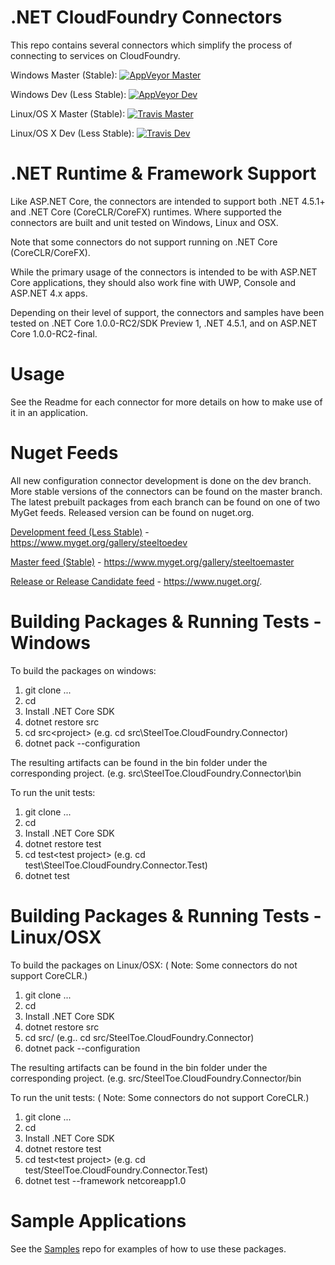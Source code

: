 # .NET CloudFoundry Connectors

This repo contains several connectors which simplify the process of connecting to services on CloudFoundry.  

Windows Master (Stable):  [![AppVeyor Master](https://ci.appveyor.com/api/projects/status/27c2hd0460aac1cs/branch/master?svg=true)](https://ci.appveyor.com/project/steeltoe/Configuration)

Windows Dev (Less Stable):  [![AppVeyor Dev](https://ci.appveyor.com/api/projects/status/27c2hd0460aac1cs/branch/dev?svg=true)](https://ci.appveyor.com/project/steeltoe/Configuration)

Linux/OS X Master (Stable): [![Travis Master](https://travis-ci.org/SteelToeOSS/Configuration.svg?branch=master)](https://travis-ci.org/SteelToeOSS/Configuration)

Linux/OS X Dev (Less Stable): [![Travis Dev](https://travis-ci.org/SteelToeOSS/Configuration.svg?branch=dev)](https://travis-ci.org/SteelToeOSS/Configuration)

# .NET Runtime & Framework Support
Like ASP.NET Core, the connectors are intended to support both .NET 4.5.1+ and .NET Core (CoreCLR/CoreFX) runtimes.  Where supported the connectors are built and unit tested on Windows, Linux and OSX.

Note that some connectors do not support running on .NET Core (CoreCLR/CoreFX).

While the primary usage of the connectors is intended to be with ASP.NET Core applications, they should also work fine with UWP, Console and ASP.NET 4.x apps.

Depending on their level of support, the connectors and samples have been tested on .NET Core 1.0.0-RC2/SDK Preview 1, .NET 4.5.1, and on ASP.NET Core 1.0.0-RC2-final.

# Usage
See the Readme for each connector for more details on how to make use of it in an application.

# Nuget Feeds
All new configuration connector development is done on the dev branch. More stable versions of the connectors can be found on the master branch. The latest prebuilt packages from each branch can be found on one of two MyGet feeds. Released version can be found on nuget.org.

[Development feed (Less Stable)](https://www.myget.org/gallery/steeltoedev) - https://www.myget.org/gallery/steeltoedev

[Master feed (Stable)](https://www.myget.org/gallery/steeltoemaster) - https://www.myget.org/gallery/steeltoemaster

[Release or Release Candidate feed](https://www.nuget.org/) - https://www.nuget.org/. 

# Building Packages & Running Tests - Windows
To build the packages on windows:

1. git clone ...
2. cd <clone directory>
3. Install .NET Core SDK
4. dotnet restore src
5. cd src\<project> (e.g. cd src\SteelToe.CloudFoundry.Connector)
6. dotnet pack --configuration <Release or Debug> 

The resulting artifacts can be found in the bin folder under the corresponding project. (e.g. src\SteelToe.CloudFoundry.Connector\bin

To run the unit tests:

1. git clone ...
2. cd <clone directory>
3. Install .NET Core SDK 
4. dotnet restore test
5. cd test\<test project> (e.g. cd test\SteelToe.CloudFoundry.Connector.Test)
6. dotnet test

# Building Packages & Running Tests - Linux/OSX
To build the packages on Linux/OSX: ( Note: Some connectors do not support CoreCLR.)

1. git clone ...
2. cd <clone directory>
3. Install .NET Core SDK
4. dotnet restore src
5. cd src/<project> (e.g.. cd src/SteelToe.CloudFoundry.Connector)
6. dotnet pack --configuration <Release or Debug> 

The resulting artifacts can be found in the bin folder under the corresponding project. (e.g. src/SteelToe.CloudFoundry.Connector/bin

To run the unit tests: ( Note: Some connectors do not support CoreCLR.)

1. git clone ...
2. cd <clone directory>
3. Install .NET Core SDK 
4. dotnet restore test
5. cd test\<test project> (e.g. cd test/SteelToe.CloudFoundry.Connector.Test)
6. dotnet test --framework netcoreapp1.0

# Sample Applications
See the [Samples](https://github.com/SteelToeOSS/Samples) repo for examples of how to use these packages.